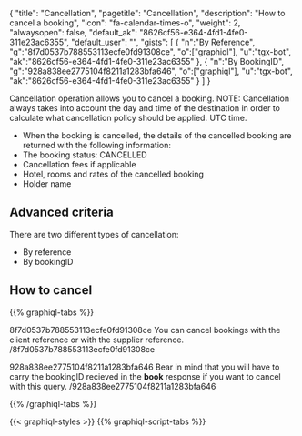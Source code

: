 {
"title": "Cancellation",
"pagetitle": "Cancellation",
"description": "How to cancel a booking",
"icon": "fa-calendar-times-o",
"weight": 2,
"alwaysopen": false,
"default_ak": "8626cf56-e364-4fd1-4fe0-311e23ac6355",
"default_user": "",
"gists": [
    {
        "n":"By Reference",
        "g":"8f7d0537b788553113ecfe0fd91308ce",
        "o":["graphiql"],
        "u":"tgx-bot",
        "ak":"8626cf56-e364-4fd1-4fe0-311e23ac6355"
    },
    {
        "n":"By BookingID",
        "g":"928a838ee2775104f8211a1283bfa646",
        "o":["graphiql"],
        "u":"tgx-bot",
        "ak":"8626cf56-e364-4fd1-4fe0-311e23ac6355"
    }
        ]
}

Cancellation operation allows you to cancel a booking.
NOTE: Cancellation always takes into account the day and time of the destination in order to calculate what cancellation policy should be applied. UTC time.

- When the booking is cancelled, the details of the cancelled booking are returned with the following information:
- The booking status: CANCELLED
- Cancellation fees if applicable
- Hotel, rooms and rates of the cancelled booking
- Holder name

## Advanced criteria
There are two different types of cancellation:
* By reference
* By bookingID

## How to cancel 
{{% graphiql-tabs %}}

8f7d0537b788553113ecfe0fd91308ce
You can cancel bookings with the client reference or with the supplier reference.
/8f7d0537b788553113ecfe0fd91308ce

928a838ee2775104f8211a1283bfa646
Bear in mind that you will have to carry the bookingID recieved in the **book** response if you want to cancel with this query.
/928a838ee2775104f8211a1283bfa646

{{% /graphiql-tabs %}}

{{< graphiql-styles >}}
{{% graphiql-script-tabs %}}